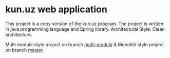 # kun.uz web application
This project is a copy version of the kun.uz program.
The project is written in java programming language and Spring library.
Architectural Style: Clean architecture.

Multi module style project on branch [multi-module](https://github.com/Ismoil-Zaripov/kun-uz-app/tree/multi-module)
& Monolith style project on branch [master](https://github.com/Ismoil-Zaripov/kun-uz-app/tree/master).
